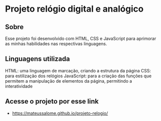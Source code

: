 # Projeto relógio digital e analógico

## Sobre

Esse projeto foi desenvolvido com HTML, CSS e JavaScript para aprimorar as minhas habilidades nas respectivas linguagens.

## Linguagens utilizada

HTML: uma linguagem de marcação, criando a estrutura da página
CSS: para estilização dos relógios
JavaScript: para a criação das funções que permitem a manipulação de elementos da página, permitindo a interatividade

## Acesse o projeto por esse link

- https://mateussalome.github.io/projeto-relogio/
